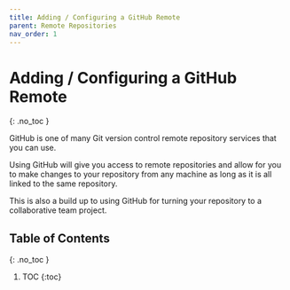 ```yaml
---
title: Adding / Configuring a GitHub Remote
parent: Remote Repositories
nav_order: 1
---
```


<!-- prettier-ignore-start -->

# Adding / Configuring a GitHub Remote 
{: .no_toc }

GitHub is one of many Git version control remote repository services that you can use.

Using GitHub will give you access to remote repositories and allow for you to make changes to your repository from any machine as long as it is all linked to the same repository.

This is also a build up to using GitHub for turning your repository to a collaborative team project.

## Table of Contents
{: .no_toc }

1. TOC
{:toc}

<!-- prettier-ignore-end -->